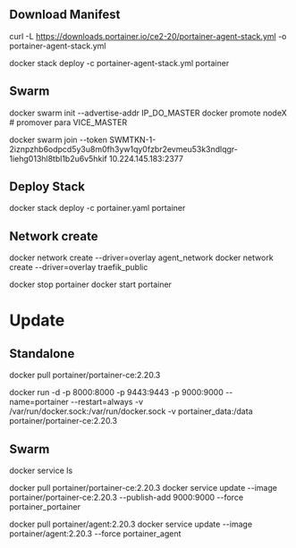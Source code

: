 
## Download Manifest

curl -L https://downloads.portainer.io/ce2-20/portainer-agent-stack.yml -o portainer-agent-stack.yml

docker stack deploy -c portainer-agent-stack.yml portainer

## Swarm

docker swarm init --advertise-addr IP_DO_MASTER
docker promote nodeX # promover para VICE_MASTER

docker swarm join --token SWMTKN-1-2iznpzhb6odpcd5y3u8m0fh3yw1qy0fzbr2evmeu53k3ndlqgr-1iehg013hl8tbl1b2u6v5hkif 10.224.145.183:2377

## Deploy Stack

docker stack deploy -c portainer.yaml portainer

## Network create

docker network create --driver=overlay agent_network
docker network create --driver=overlay traefik_public

docker stop portainer
docker start portainer

# Update

## Standalone

docker pull portainer/portainer-ce:2.20.3

docker run -d -p 8000:8000 -p 9443:9443 -p 9000:9000 --name=portainer --restart=always -v /var/run/docker.sock:/var/run/docker.sock -v portainer_data:/data portainer/portainer-ce:2.20.3

## Swarm

docker service ls

docker pull portainer/portainer-ce:2.20.3
docker service update --image portainer/portainer-ce:2.20.3 --publish-add 9000:9000 --force portainer_portainer

docker pull portainer/agent:2.20.3
docker service update --image portainer/agent:2.20.3 --force portainer_agent 



